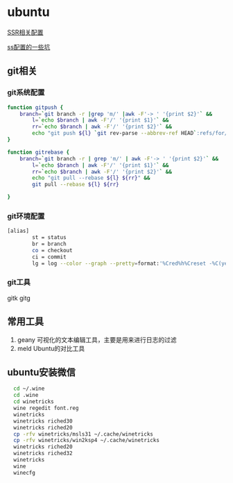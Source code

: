 # ubuntu

[SSR相关配置](./ssr.md)


[ss配置的一些坑](./Ubutun配置shadowSocket更改相关的坑.md)

## git相关
### git系统配置
```Bash
function gitpush {
    branch=`git branch -r |grep 'm/' |awk -F'-> ' '{print $2}'` &&
        l=`echo $branch | awk -F'/' '{print $1}'` &&
        rr=`echo $branch | awk -F'/' '{print $2}'` &&
        echo "git push ${l} `git rev-parse --abbrev-ref HEAD`:refs/for/${rr}" && git push ${l} `git rev-parse --abbrev-ref HEAD`:refs/for/${rr}
}

function gitrebase {
    branch=`git branch -r | grep 'm/' | awk -F'-> ' '{print $2}'` &&
        l=`echo $branch | awk -F'/' '{print $1}'` &&
        rr=`echo $branch | awk -F'/' '{print $2}'` &&
        echo "git pull --rebase ${l} ${rr}" &&
        git pull --rebase ${l} ${rr}

}
```
### git环境配置
```Bash
[alias]
        st = status
        br = branch
        co = checkout
        ci = commit
        lg = log --color --graph --pretty=format:'%Cred%h%Creset -%C(yellow)%d%Creset %s %Cgreen(%cr) %C(bold blue)<%an>%Creset' --abbrev-commit --
```

### git工具
gitk gitg

## 常用工具
1. geany 可视化的文本编辑工具，主要是用来进行日志的过滤
2. meld Ubuntu的对比工具

## ubuntu安装微信
```Bash
  cd ~/.wine
  cd .wine
  cd winetricks
  wine regedit font.reg
  winetricks
  winetricks riched30
  winetricks riched20
  cp -rfv winetricks/msls31 ~/.cache/winetricks
  cp -rfv winetricks/win2ksp4 ~/.cache/winetricks
  winetricks riched20
  winetricks riched32
  winetricks
  wine
  winecfg
```
